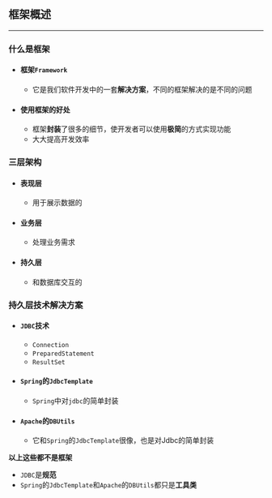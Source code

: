 ## 框架概述

---

### 什么是框架

- #### 框架`Framework`

  - 它是我们软件开发中的一套**解决方案**，不同的框架解决的是不同的问题

- #### 使用框架的好处

  - 框架**封装**了很多的细节，使开发者可以使用**极简**的方式实现功能
  - 大大提高开发效率

### 三层架构

- #### 表现层

  - 用于展示数据的

- #### 业务层

  - 处理业务需求

- #### 持久层

  - 和数据库交互的

### 持久层技术解决方案

- #### `JDBC`技术

  - `Connection`
  - `PreparedStatement`
  - `ResultSet`

- #### `Spring`的`JdbcTemplate`

  - `Spring`中对`jdbc`的简单封装

- #### `Apache`的`DBUtils`

  - 它和`Spring`的`JdbcTemplate`很像，也是对Jdbc的简单封装

**以上这些都不是框架**

- `JDBC`是**规范**
- `Spring`的`JdbcTemplate`和`Apache`的`DBUtils`都只是**工具类**

